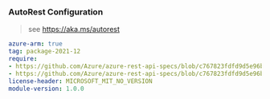 ### AutoRest Configuration

> see https://aka.ms/autorest

``` yaml
azure-arm: true
tag: package-2021-12
require:
- https://github.com/Azure/azure-rest-api-specs/blob/c767823fdfd9d5e96bad245e3ea4d14d94a716bb/specification/eventgrid/resource-manager/readme.md
- https://github.com/Azure/azure-rest-api-specs/blob/c767823fdfd9d5e96bad245e3ea4d14d94a716bb/specification/eventgrid/resource-manager/readme.go.md
license-header: MICROSOFT_MIT_NO_VERSION
module-version: 1.0.0
```